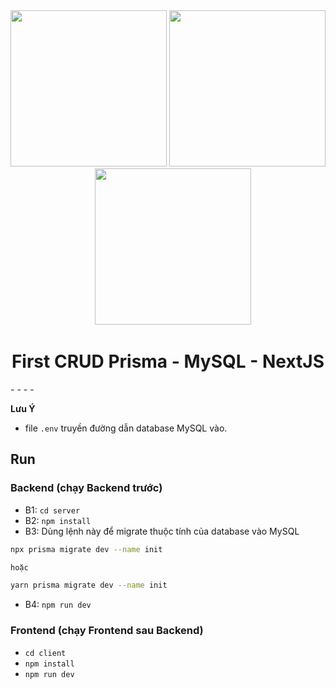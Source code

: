 <div align="center"> 
    <img className="w-[60px]" src="https://cdn.icon-icons.com/icons2/2107/PNG/512/file_type_prisma_icon_130234.png" alt="" width="250" />
    <img className="w-[60px]" src="https://www.freepnglogos.com/uploads/logo-mysql-png/logo-mysql-development-mysql-logo-code-icon-9.png" alt="" width="250" /> &nbsp; &nbsp;
    <img className="w-[60px] ml-[10px]" src="https://www.datocms-assets.com/98835/1684410508-image-7.png" alt="" width="250" />
</div>

<h1 align="center">First CRUD Prisma - MySQL - NextJS</h1>
-
-
-
-

**Lưu Ý**
- file `.env` truyền đường dẫn database MySQL vào.

## Run
### **Backend** (chạy **Backend** trước)
- B1: `cd server`
- B2: `npm install`
- B3: Dùng lệnh này để migrate thuộc tính của database vào MySQL 
```sh
npx prisma migrate dev --name init

hoặc

yarn prisma migrate dev --name init
```
- B4: `npm run dev`

### **Frontend** (chạy **Frontend** sau **Backend**)
- `cd client`
- `npm install`
- `npm run dev`
